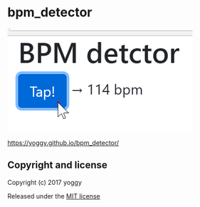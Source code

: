 bpm_detector
====
![img01.gif](img01.gif)

https://yoggy.github.io/bpm_detector/

Copyright and license
----
Copyright (c) 2017 yoggy

Released under the [MIT license](LICENSE.txt)
